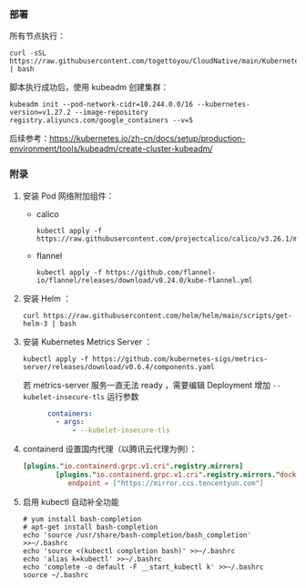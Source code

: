 ### 部署

所有节点执行：

```shell
curl -sSL https://raw.githubusercontent.com/togettoyou/CloudNative/main/Kubernetes/Install/start.sh | bash
```

脚本执行成功后，使用 kubeadm 创建集群：

```shell
kubeadm init --pod-network-cidr=10.244.0.0/16 --kubernetes-version=v1.27.2 --image-repository registry.aliyuncs.com/google_containers --v=5
```

后续参考：https://kubernetes.io/zh-cn/docs/setup/production-environment/tools/kubeadm/create-cluster-kubeadm/

### 附录

1. 安装 Pod 网络附加组件：

    - calico

        ```shell
        kubectl apply -f https://raw.githubusercontent.com/projectcalico/calico/v3.26.1/manifests/calico.yaml
        ```

    - flannel

        ```shell
        kubectl apply -f https://github.com/flannel-io/flannel/releases/download/v0.24.0/kube-flannel.yml
        ```

2. 安装 Helm ：

   ```shell
   curl https://raw.githubusercontent.com/helm/helm/main/scripts/get-helm-3 | bash
   ```

3. 安装 Kubernetes Metrics Server ：

   ```shell
   kubectl apply -f https://github.com/kubernetes-sigs/metrics-server/releases/download/v0.6.4/components.yaml
   ```

   若 metrics-server 服务一直无法 ready ，需要编辑 Deployment 增加 `--kubelet-insecure-tls` 运行参数

   ```yaml
         containers:
           - args:
               - --kubelet-insecure-tls
   ```

4. containerd 设置国内代理（以腾讯云代理为例）：

   ```toml
   [plugins."io.containerd.grpc.v1.cri".registry.mirrors]
           [plugins."io.containerd.grpc.v1.cri".registry.mirrors."docker.io"]
              endpoint = ["https://mirror.ccs.tencentyun.com"]
   ```

5. 启用 kubectl 自动补全功能

   ```shell
   # yum install bash-completion
   # apt-get install bash-completion
   echo 'source /usr/share/bash-completion/bash_completion' >>~/.bashrc
   echo 'source <(kubectl completion bash)' >>~/.bashrc
   echo 'alias k=kubectl' >>~/.bashrc
   echo 'complete -o default -F __start_kubectl k' >>~/.bashrc
   source ~/.bashrc
   ```
